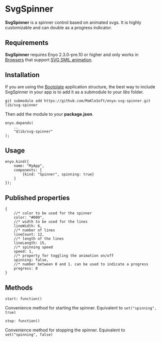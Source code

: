 # SvgSpinner

**SvgSpinner** is a spinner control based on animated svgs. It is highly customizable and can double as a progress indicator.

## Requirements

**SvgSpinner** requires Enyo 2.3.0-pre.10 or higher and only works in [Browsers](http://caniuse.com/svg-smil) that support [SVG SMIL animation](https://developer.mozilla.org/en-US/docs/Web/SVG/SVG_animation_with_SMIL).

## Installation

If you are using the [Bootplate](https://github.com/enyojs/enyo/wiki/Bootplate) application structure, the best way to include SvgSpinner in your app is to add it as a submodule to your *libs* folder.

    git submodule add https://github.com/MaKleSoft/enyo-svg-spinner.git lib/svg-spinner

Then add the module to your **package.json**.

    enyo.depends(
        ..
        "$lib/svg-spinner"
    );


## Usage

    enyo.kind({
        name: "MyApp",
        components: [
            {kind: "Spinner", spinning: true}
        ]
    });

## Published properties

    {
        //* color to be used for the spinner
        color: "#000",
        //* width to be used for the lines
        lineWidth: 6,
        //* number of lines
        lineCount: 12,
        //* length of the lines
        lineLength: 15,
        //* spinning speed
        speed: 1,
        //* property for toggling the animation on/off
        spinning: false,
        //* number between 0 and 1. can be used to indicate a progress
        progress: 0
    }

## Methods

`start: function()`

Convenience method for starting the spinner. Equivalent to `set("spinning", true)`

`stop: function()`

Convenience method for stopping the spinner. Equivalent to `set("spinning", false)`
